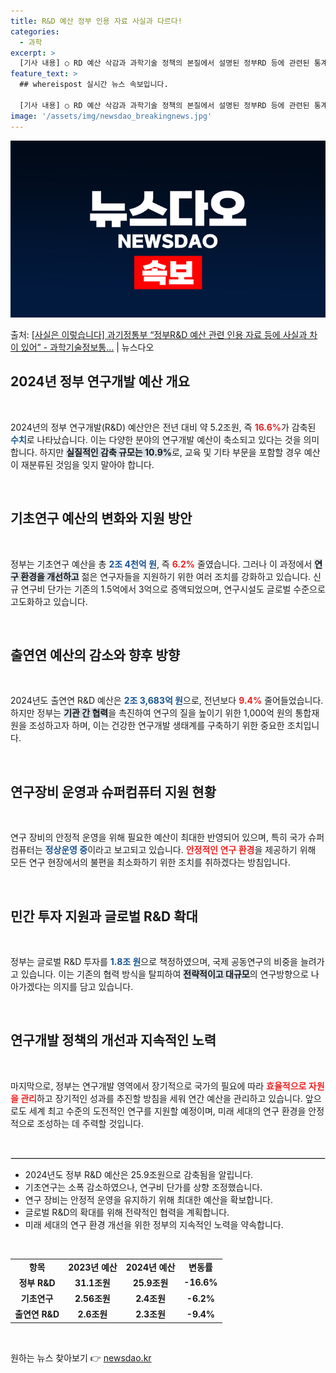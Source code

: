```yaml
---
title: R&D 예산 정부 인용 자료 사실과 다르다!
categories:
  - 과학
excerpt: >
  [기사 내용] ○ RD 예산 삭감과 과학기술 정책의 본질에서 설명된 정부RD 등에 관련된 통계*가 사실과 차…
feature_text: >
  ## whereispost 실시간 뉴스 속보입니다.

  [기사 내용] ○ RD 예산 삭감과 과학기술 정책의 본질에서 설명된 정부RD 등에 관련된 통계*가 사실과 차…
image: '/assets/img/newsdao_breakingnews.jpg'
---
```


![뉴스다오 속보](/assets/img/newsdao_breakingnews.jpg)

<p>출처: <a href="https://newsdao.kr/2072" rel="dofollow">[사실은 이렇습니다] 과기정통부 “정부R&D 예산 관련 인용 자료 등에 사실과 차이 있어” - 과학기술정보통…</a> | 뉴스다오</p>

<h2 data-ke-size="size26">2024년 정부 연구개발 예산 개요</h2>
<p data-ke-size="size16">&nbsp;</p>
2024년의 정부 연구개발(R&D) 예산안은 전년 대비 약 5.2조원, 즉 <b><span style="color: #ee2323;">16.6%</span></b>가 감축된 <b><span style="color: #1a5490;">수치</span></b>로 나타났습니다. 이는 다양한 분야의 연구개발 예산이 축소되고 있다는 것을 의미합니다. 하지만 <b><span style="background-color: #21538527;">실질적인 감축 규모는 10.9%</span></b>로, 교육 및 기타 부문을 포함할 경우 예산이 재분류된 것임을 잊지 말아야 합니다. 

<p data-ke-size="size16">&nbsp;</p>

<h2 data-ke-size="size26">기초연구 예산의 변화와 지원 방안</h2>
<p data-ke-size="size16">&nbsp;</p>
정부는 기초연구 예산을 총 <b><span style="color: #1a5490;">2조 4천억 원</span></b>, 즉 <b><span style="color: #ee2323;">6.2%</span></b> 줄였습니다. 그러나 이 과정에서 <b><span style="background-color: #21538527;">연구 환경을 개선하고</span></b> 젊은 연구자들을 지원하기 위한 여러 조치를 강화하고 있습니다. 신규 연구비 단가는 기존의 1.5억에서 3억으로 증액되었으며, 연구시설도 글로벌 수준으로 고도화하고 있습니다.

<p data-ke-size="size16">&nbsp;</p>

<h2 data-ke-size="size26">출연연 예산의 감소와 향후 방향</h2>
<p data-ke-size="size16">&nbsp;</p>
2024년도 출연연 R&D 예산은 <b><span style="color: #1a5490;">2조 3,683억 원</span></b>으로, 전년보다 <b><span style="color: #ee2323;">9.4%</span></b> 줄어들었습니다. 하지만 정부는 <b><span style="background-color: #21538527;">기관 간 협력</span></b>을 촉진하여 연구의 질을 높이기 위한 1,000억 원의 통합재원을 조성하고자 하며, 이는 건강한 연구개발 생태계를 구축하기 위한 중요한 조치입니다.

<p data-ke-size="size16">&nbsp;</p>

<h2 data-ke-size="size26">연구장비 운영과 슈퍼컴퓨터 지원 현황</h2>
<p data-ke-size="size16">&nbsp;</p>
연구 장비의 안정적 운영을 위해 필요한 예산이 최대한 반영되어 있으며, 특히 국가 슈퍼컴퓨터는 <b><span style="color: #1a5490;">정상운영 중</span></b>이라고 보고되고 있습니다. <b><span style="color: #ee2323;">안정적인 연구 환경</span></b>을 제공하기 위해 모든 연구 현장에서의 불편을 최소화하기 위한 조치를 취하겠다는 방침입니다.

<p data-ke-size="size16">&nbsp;</p>

<h2 data-ke-size="size26">민간 투자 지원과 글로벌 R&D 확대</h2>
<p data-ke-size="size16">&nbsp;</p>
정부는 글로벌 R&D 투자를 <b><span style="color: #1a5490;">1.8조 원</span></b>으로 책정하였으며, 국제 공동연구의 비중을 늘려가고 있습니다. 이는 기존의 협력 방식을 탈피하여 <b><span style="background-color: #21538527;">전략적이고 대규모</span></b>의 연구방향으로 나아가겠다는 의지를 담고 있습니다. 

<p data-ke-size="size16">&nbsp;</p>

<h2 data-ke-size="size26">연구개발 정책의 개선과 지속적인 노력</h2>
<p data-ke-size="size16">&nbsp;</p>
마지막으로, 정부는 연구개발 영역에서 장기적으로 국가의 필요에 따라 <b><span style="color: #ee2323;">효율적으로 자원을 관리</span></b>하고 장기적인 성과를 추진할 방침을 세워 연간 예산을 관리하고 있습니다. 앞으로도 세계 최고 수준의 도전적인 연구를 지원할 예정이며, 미래 세대의 연구 환경을 안정적으로 조성하는 데 주력할 것입니다.

<p data-ke-size="size16">&nbsp;</p>

<hr style="border: 1px solid #dddddd;">

<ul>
<li>2024년도 정부 R&D 예산은 25.9조원으로 감축됨을 알립니다.</li>
<li>기초연구는 소폭 감소하였으나, 연구비 단가를 상향 조정했습니다.</li>
<li>연구 장비는 안정적 운영을 유지하기 위해 최대한 예산을 확보합니다.</li>
<li>글로벌 R&D의 확대를 위해 전략적인 협력을 계획합니다.</li>
<li>미래 세대의 연구 환경 개선을 위한 정부의 지속적인 노력을 약속합니다.</li>
</ul>

<p data-ke-size="size16">&nbsp;</p>

<table style="width: 100%; border-collapse: collapse;">
<tr>
<td style="text-align: center; height: 17px;"><b>항목</b></td>
<td style="text-align: center; height: 17px;"><b>2023년 예산</b></td>
<td style="text-align: center; height: 17px;"><b>2024년 예산</b></td>
<td style="text-align: center; height: 17px;"><b>변동률</b></td>
</tr>
<tr>
<td style="text-align: center; height: 17px;"><b>정부 R&D</b></td>
<td style="text-align: center; height: 17px;"><b>31.1조원</b></td>
<td style="text-align: center; height: 17px;"><b>25.9조원</b></td>
<td style="text-align: center; height: 17px;"><b>-16.6%</b></td>
</tr>
<tr>
<td style="text-align: center; height: 17px;"><b>기초연구</b></td>
<td style="text-align: center; height: 17px;"><b>2.56조원</b></td>
<td style="text-align: center; height: 17px;"><b>2.4조원</b></td>
<td style="text-align: center; height: 17px;"><b>-6.2%</b></td>
</tr>
<tr>
<td style="text-align: center; height: 17px;"><b>출연연 R&D</b></td>
<td style="text-align: center; height: 17px;"><b>2.6조원</b></td>
<td style="text-align: center; height: 17px;"><b>2.3조원</b></td>
<td style="text-align: center; height: 17px;"><b>-9.4%</b></td>
</tr>
</table>

<p data-ke-size="size16">&nbsp;</p> 

원하는 뉴스 찾아보기 👉 <a href="https://newsdao.kr" rel="dofollow">newsdao.kr</a>


